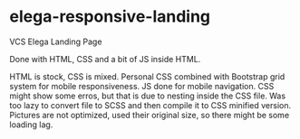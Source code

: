 # elega-responsive-landing
VCS Elega Landing Page

Done with HTML, CSS and a bit of JS inside HTML.

HTML is stock, CSS is mixed. Personal CSS combined with Bootstrap grid system for mobile responsiveness. JS done for mobile navigation. CSS might show some erros, but that is due to nesting inside the CSS file. Was too lazy to convert file to SCSS and then compile it to CSS minified version. Pictures are not optimized, used their original size, so there might be some loading lag. 
